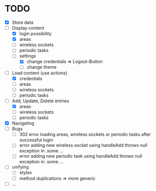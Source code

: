 # TODO

- [x] Store data
- [ ] Display content
    - [x] login possibility
    - [x] areas
    - [ ] wireless sockets
    - [ ] periodic tasks
    - [ ] settings
        - [x] change credentials => Logout-Button
        - [ ] change theme
- [ ] Load content (use actions)
    - [x] credentials
    - [ ] areas
    - [ ] wireless sockets
    - [ ] periodic tasks
- [ ] Add, Update, Delete entries
    - [x] areas
    - [ ] wireless sockets
    - [ ] periodic tasks
- [x] Navigating
- [ ] Bugs
    - [ ] 302 error loading areas, wireless sockets or periodic tasks after successful login
    - [ ] error adding new wireless socket using handleAdd throws null exception in .some ...
    - [ ] error adding new periodic task using handleAdd throws null exception in .some ...
- [ ] unifying
    - [ ] styles
    - [ ] method duplications => more generic
- [ ] ...
